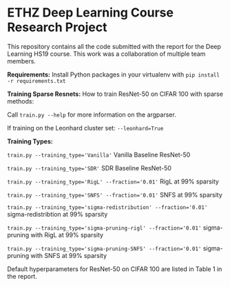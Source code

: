# ETHZ Deep Learning Course Research Project

This repository contains all the code submitted with the report for the Deep Learning HS19 course. This work was a collaboration of multiple team members.

**Requirements:**
Install Python packages in your virtualenv with `pip install -r requirements.txt`

**Training Sparse Resnets:**
How to train ResNet-50 on CIFAR 100 with sparse methods:

Call `train.py --help` for more information on the argparser.

If training on the Leonhard cluster set: `--leonhard=True`

**Training Types:**

`train.py --training_type='Vanilla'` Vanilla Baseline ResNet-50

`train.py --training_type='SDR'` SDR Baseline ResNet-50

`train.py --training_type='RigL' --fraction='0.01'` RigL at 99% sparsity

`train.py --training_type='SNFS' --fraction='0.01'` SNFS at 99% sparsity

`train.py --training_type='sigma-redistribution' --fraction='0.01'` sigma-redistribtion at 99% sparsity

`train.py --training_type='sigma-pruning-rigl' --fraction='0.01'` sigma-pruning with RigL at 99% sparsity

`train.py --training_type='sigma-pruning-SNFS' --fraction='0.01'` sigma-pruning with SNFS at 99% sparsity

Default hyperparameters for ResNet-50 on CIFAR 100 are listed in Table 1 in the report.
